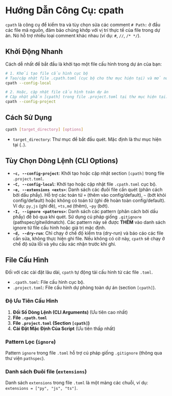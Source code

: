 # Hướng Dẫn Công Cụ: cpath

`cpath` là công cụ để kiểm tra và tùy chọn sửa các comment `# Path:` ở đầu các file mã nguồn, đảm bảo chúng khớp với vị trí thực tế của file trong dự án. Nó hỗ trợ nhiều loại comment khác nhau (ví dụ: `#`, `//`, `/* */`).

## Khởi Động Nhanh

Cách dễ nhất để bắt đầu là khởi tạo một file cấu hình trong dự án của bạn:

```sh
# 1. Khởi tạo file cấu hình cục bộ
# Tạo/cập nhật file .cpath.toml (cục bộ cho thư mục hiện tại) và mở nó.
cpath --config-local

# 2. Hoặc, cập nhật file cấu hình toàn dự án
# Cập nhật phần [cpath] trong file .project.toml tại thư mục hiện tại.
cpath --config-project
```

## Cách Sử Dụng

```sh
cpath [target_directory] [options]
```

* `target_directory`: Thư mục để bắt đầu quét. Mặc định là thư mục hiện tại (`.`).

## Tùy Chọn Dòng Lệnh (CLI Options)

* **`-c, --config-project`**: Khởi tạo hoặc cập nhật section `[cpath]` trong file `.project.toml`.
* **`-C, --config-local`**: Khởi tạo hoặc cập nhật file `.cpath.toml` cục bộ.
* **`-e, --extensions <exts>`**: Danh sách các đuôi file cần quét (phân cách bởi dấu phẩy). Hỗ trợ các toán tử `+` (thêm vào config/default), `~` (bớt khỏi config/default) hoặc không có toán tử (ghi đè hoàn toàn config/default). Ví dụ: `py,js` (ghi đè), `+ts,md` (thêm), `~py` (bớt).
* **`-I, --ignore <patterns>`**: Danh sách các pattern (phân cách bởi dấu phẩy) để bỏ qua khi quét. Sử dụng cú pháp giống `.gitignore` (pathspec/gitwildmatch). Các pattern này sẽ được **THÊM** vào danh sách ignore từ file cấu hình hoặc giá trị mặc định.
* **`-d, --dry-run`**: Chỉ chạy ở chế độ kiểm tra (dry-run) và báo cáo các file cần sửa, không thực hiện ghi file. Nếu không có cờ này, `cpath` sẽ chạy ở chế độ sửa lỗi và yêu cầu xác nhận trước khi ghi.

## File Cấu Hình

Đối với các cài đặt lâu dài, `cpath` tự động tải cấu hình từ các file `.toml`.

* `.cpath.toml`: File cấu hình cục bộ.
* `.project.toml`: File cấu hình dự phòng toàn dự án (section `[cpath]`).

### Độ Ưu Tiên Cấu Hình

1. **Đối Số Dòng Lệnh (CLI Arguments)** (Ưu tiên cao nhất)
2. **File `.cpath.toml`**
3. **File `.project.toml` (Section `[cpath]`)**
4. **Cài Đặt Mặc Định Của Script** (Ưu tiên thấp nhất)

### Pattern Lọc (`ignore`)

Pattern `ignore` trong file `.toml` hỗ trợ cú pháp giống `.gitignore` (thông qua thư viện `pathspec`).

### Danh sách Đuôi file (`extensions`)

Danh sách `extensions` trong file `.toml` là một mảng các chuỗi, ví dụ: `extensions = ["py", "js", "ts"]`.

